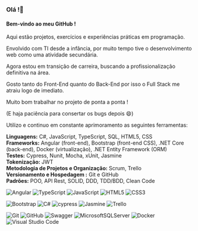 ### Olá !👋
#### Bem-vindo ao meu GitHub !
Aqui estão projetos, exercícios e experiências práticas em programação.

Envolvido com TI desde a infância, por muito tempo tive o desenvolvimento web como uma atividade secundária.

Agora estou em transição de carreira, buscando a profissionalização definitiva na área.

Gosto tanto do Front-End quanto do Back-End por isso o Full Stack me atraiu logo de imediato.

Muito bom trabalhar no projeto de ponta a ponta !

(E haja paciência para consertar os bugs depois :smile:)

Utilizo e continuo em constante aprimoramento as seguintes ferramentas:

**Linguagens:** C#, JavaScript, TypeScript, SQL, HTML5, CSS<br>
**Frameworks:** Angular (front-end), Bootstrap (front-end CSS), .NET Core (back-end), Docker (virtualização), .NET Entity Framework (ORM)<br>
**Testes:** Cypress, Nunit, Mocha, xUnit, Jasmine<br>
**Tokenização:** JWT<br>
**Metodologia de Projetos e Organização:** Scrum, Trello<br>
**Versionamento e Hospedagem :** Git e GitHub<br>
**Padrões:** POO, API Rest, SOLID, DDD, TDD/BDD, Clean Code<br>

![Angular](https://img.shields.io/badge/angular-%23DD0031.svg?style=for-the-badge&logo=angular&logoColor=white)
![TypeScript](https://img.shields.io/badge/typescript-%23007ACC.svg?style=for-the-badge&logo=typescript&logoColor=white)
![JavaScript](https://img.shields.io/badge/javascript-%23323330.svg?style=for-the-badge&logo=javascript&logoColor=%23F7DF1E)
![HTML5](https://img.shields.io/badge/html5-%23E34F26.svg?style=for-the-badge&logo=html5&logoColor=white)
![CSS3](https://img.shields.io/badge/css3-%231572B6.svg?style=for-the-badge&logo=css3&logoColor=white)<br>

![Bootstrap](https://img.shields.io/badge/bootstrap-%23563D7C.svg?style=for-the-badge&logo=bootstrap&logoColor=white)
![C#](https://img.shields.io/badge/c%23-%23239120.svg?style=for-the-badge&logo=c-sharp&logoColor=white)
![cypress](https://img.shields.io/badge/-cypress-%23E5E5E5?style=for-the-badge&logo=cypress&logoColor=058a5e) 
![Jasmine](https://img.shields.io/badge/-Jasmine-%238A4182?style=for-the-badge&logo=Jasmine&logoColor=white)
![Trello](https://img.shields.io/badge/Trello-%23026AA7.svg?style=for-the-badge&logo=Trello&logoColor=white)<br>

![Git](https://img.shields.io/badge/git-%23F05033.svg?style=for-the-badge&logo=git&logoColor=white)
![GitHub](https://img.shields.io/badge/github-%23121011.svg?style=for-the-badge&logo=github&logoColor=white)
![Swagger](https://img.shields.io/badge/-Swagger-%23Clojure?style=for-the-badge&logo=swagger&logoColor=white)
![MicrosoftSQLServer](https://img.shields.io/badge/Microsoft%20SQL%20Sever-CC2927?style=for-the-badge&logo=microsoft%20sql%20server&logoColor=white)
![Docker](https://img.shields.io/badge/docker-%230db7ed.svg?style=for-the-badge&logo=docker&logoColor=white)
![Visual Studio Code](https://img.shields.io/badge/Visual%20Studio%20Code-0078d7.svg?style=for-the-badge&logo=visual-studio-code&logoColor=white)
